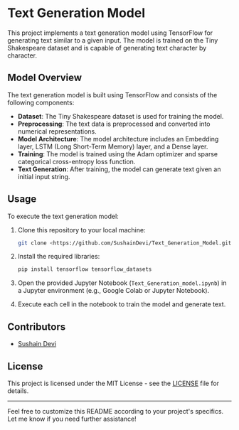 
# Text Generation Model

This project implements a text generation model using TensorFlow for generating text similar to a given input. The model is trained on the Tiny Shakespeare dataset and is capable of generating text character by character.

## Model Overview

The text generation model is built using TensorFlow and consists of the following components:

- **Dataset**: The Tiny Shakespeare dataset is used for training the model.
- **Preprocessing**: The text data is preprocessed and converted into numerical representations.
- **Model Architecture**: The model architecture includes an Embedding layer, LSTM (Long Short-Term Memory) layer, and a Dense layer.
- **Training**: The model is trained using the Adam optimizer and sparse categorical cross-entropy loss function.
- **Text Generation**: After training, the model can generate text given an initial input string.

## Usage

To execute the text generation model:

1. Clone this repository to your local machine:

    ```bash
    git clone <https://github.com/SushainDevi/Text_Generation_Model.git>
    ```

2. Install the required libraries:

    ```bash
    pip install tensorflow tensorflow_datasets
    ```

3. Open the provided Jupyter Notebook (`Text_Generation_model.ipynb`) in a Jupyter environment (e.g., Google Colab or Jupyter Notebook).

4. Execute each cell in the notebook to train the model and generate text.

## Contributors

- [Sushain Devi](https://github.com/SushainDevi)

## License

This project is licensed under the MIT License - see the [LICENSE](LICENSE) file for details.

---

Feel free to customize this README according to your project's specifics. Let me know if you need further assistance!
